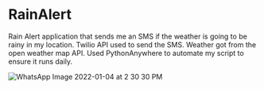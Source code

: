 # RainAlert
Rain Alert application that sends me an SMS if the weather is going to be rainy in my location.
Twilio API used to send the SMS.
Weather got from the open weather map API.
Used PythonAnywhere to automate my script to ensure it runs daily.

![WhatsApp Image 2022-01-04 at 2 30 30 PM](https://user-images.githubusercontent.com/63019595/148113782-c149d454-7377-4100-8aff-2ddb0cc470c4.jpeg)


